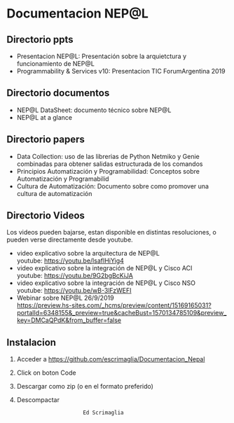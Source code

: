 # Documentacion NEP@L  

## Directorio ppts  

- Presentacion NEP@L: Presentación sobre la arquietctura y funcionamiento de NEP@L  
- Programmability & Services v10: Presentacion TIC ForumArgentina 2019  

## Directorio documentos  

- NEP@L DataSheet: documento técnico sobre NEP@L  
- NEP@L at a glance  

## Directorio papers  

- Data Collection: uso de las librerias de Python Netmiko y Genie combinadas para obtener salidas estructurada de los comandos  
- Principios Automatización y Programabilidad: Conceptos sobre Automatización y Programabilid  
- Cultura de Automatización: Documento sobre como promover una cultura de automatización  

## Directorio Videos

Los videos pueden bajarse, estan disponible en distintas resoluciones, o pueden verse directamente desde youtube.

- video explicativo sobre la arquitectura de NEP@L  
  youtube: <https://youtu.be/lsafIHiYig4>  
- video explicativo sobre la integración de NEP@L y Cisco ACI  
  youtube: <https://youtu.be/9G2bgBcKiJA>  
- video explicativo sobre la integración de NEP@L y Cisco NSO  
  youtube: <https://youtu.be/wB-3lFzWEFI>  
- Webinar sobre NEP@L 26/9/2019  
  <https://preview.hs-sites.com/_hcms/preview/content/15169165031?portalId=6348155&_preview=true&cacheBust=1570134785109&preview_key=DMCaQPdK&from_buffer=false>  

## Instalacion  

1) Acceder a <https://github.com/escrimaglia/Documentacion_Nepal>  
2) Click on boton Code
3) Descargar como zip (o en el formato preferido)  
4) Descompactar  

                            Ed Scrimaglia  
